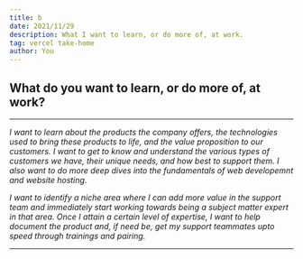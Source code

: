 ```yaml
---
title: b
date: 2021/11/29
description: What I want to learn, or do more of, at work.
tag: vercel take-home
author: You
---
```



## What do you want to learn, or do more of, at work?

---

_I want to learn about the products the company offers, the technologies used to bring these products to life, and the value proposition to our customers. I want to get to know and understand the various types of customers we have, their unique needs, and how best to support them. I also want to do more deep dives into the fundamentals of web developemnt and website hosting._

_I want to identify a niche area where I can add more value in the support team and immediately start working towards being a subject matter expert in that area. Once I attain a certain level of expertise, I want to help document the product and, if need be, get my support teammates upto speed through trainings and pairing._

---
